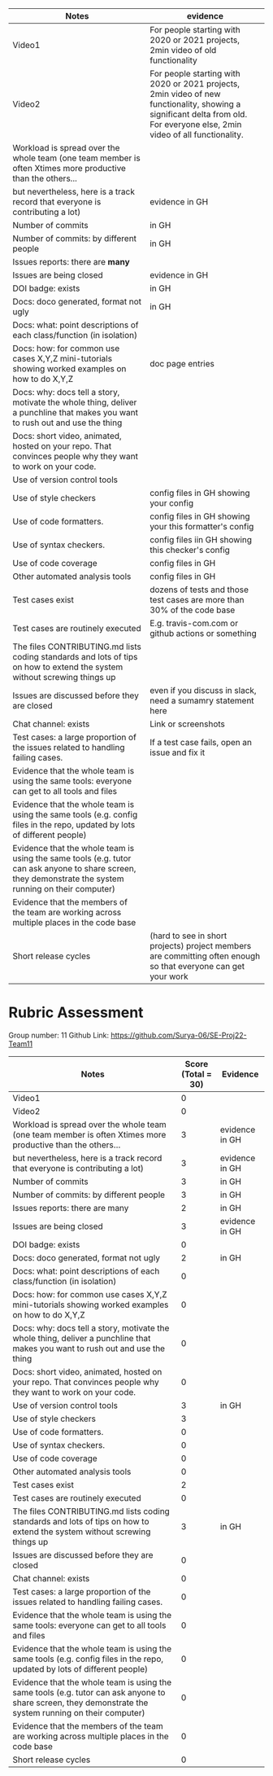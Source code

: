 |Notes|evidence|
|-----|---------|
|Video1| For people starting with 2020 or 2021 projects, 2min video of old functionality| 
|Video2|For people starting with 2020 or 2021 projects, 2min video of new functionality, showing a significant delta from old. For everyone else, 2min video of all functionality.| 
|Workload is spread over the whole team (one team member is often Xtimes more productive than the others... 
but nevertheless, here is a track record that everyone is contributing a lot)|evidence in GH|
|Number of commits|in GH|
|Number of commits: by different people|in GH|
|Issues reports: there are **many**|
|Issues are being closed|evidence in GH|
|DOI badge: exists|in GH|
|Docs: doco generated, format not ugly |in GH|
|Docs: what: point descriptions of each class/function (in isolation) |
|Docs: how: for common use cases X,Y,Z mini-tutorials showing worked examples on how to do X,Y,Z|doc page entries|
|Docs: why: docs tell a story, motivate the whole thing, deliver a punchline that makes you want to rush out and use the thing|
|Docs: short video, animated, hosted on your repo. That convinces people why they want to work on your code.|
|Use of version control tools|
|Use of style checkers |config files in GH showing your config|
|Use of code formatters. |config files in GH showing your this formatter's  config|
|Use of syntax checkers. |config files iin  GH showing this checker's config  |
|Use of code coverage |config files in GH|
|Other automated analysis tools|config files in GH|
|Test cases exist|dozens of tests and those test cases are more than 30% of the code base|
|Test cases are routinely executed|E.g. travis-com.com or github actions or something|
|The files CONTRIBUTING.md lists coding standards and lots of tips on how to extend the system without screwing things up|
|Issues are discussed before they are closed|even if you discuss in slack, need a sumamry statement here|
|Chat channel: exists|Link or screenshots|
|Test cases: a large proportion of the issues related to handling failing cases.|If a test case fails, open an issue and fix it|
|Evidence that the whole team is using the same tools: everyone can get to all tools and files|
|Evidence that the whole team is using the same tools (e.g. config files in the repo, updated by lots of different people)|
|Evidence that the whole team is using the same tools (e.g. tutor can ask anyone to share screen, they demonstrate the system running on their computer)|
|Evidence that the members of the team are working across multiple places in the code base|
|Short release cycles | (hard to see in short projects) project members are committing often enough so that everyone can get your work|


# Rubric Assessment
Group number: 11
Github Link: https://github.com/Surya-06/SE-Proj22-Team11

| Notes                                                                                                                                                   | **Score (Total = 30)** | Evidence                                                                                                       |
| ------------------------------------------------------------------------------------------------------------------------------------------------------- | ------- | -------------------------------------------------------------------------------------------------------------- |
|Video1|0||
|Video2|0||
| Workload is spread over the whole team (one team member is often Xtimes more productive than the others…                                                | 3       | evidence in GH                                                                                                               |
| but nevertheless, here is a track record that everyone is contributing a lot)                                                                           | 3       | evidence in GH                                                                                                 |
| Number of commits                                                                                                                                       | 3       | in GH                                                                                                          |
| Number of commits: by different people                                                                                                                  | 3       | in GH                                                                                                          |
| Issues reports: there are many                                                                                                                          | 2       | in GH                                                                                                          |
| Issues are being closed                                                                                                                                 | 3       | evidence in GH                                                                                                 |
| DOI badge: exists                                                                                                                                       | 0       |                                                                                                                |
| Docs: doco generated, format not ugly                                                                                                                   | 2       | in GH                                                                                                          |
| Docs: what: point descriptions of each class/function (in isolation)                                                                                    | 0       |                                                                                                                |
| Docs: how: for common use cases X,Y,Z mini-tutorials showing worked examples on how to do X,Y,Z                                                         | 0       |                                                                                                                |
| Docs: why: docs tell a story, motivate the whole thing, deliver a punchline that makes you want to rush out and use the thing                           | 0       |                                                                                                                |
| Docs: short video, animated, hosted on your repo. That convinces people why they want to work on your code.                                             | 0       |                                                                                                                |
| Use of version control tools                                                                                                                            | 3       | in GH                                                                                                          |
| Use of style checkers                                                                                                                                   | 3       |                                                                          |
| Use of code formatters.                                                                                                                                 | 0       |                                                         |
| Use of syntax checkers.                                                                                                                                 | 0       |                                                               |
| Use of code coverage                                                                                                                                    | 0       |                                                                                              |
| Other automated analysis tools                                                                                                                          | 0       |                                                                                              |
| Test cases exist                                                                                                                                        | 2       |                                         |
| Test cases are routinely executed                                                                                                                       | 0       |                                    |
| The files CONTRIBUTING.md lists coding standards and lots of tips on how to extend the system without screwing things up| 3       | in GH                                                                                                          |
| Issues are discussed before they are closed                                                                                                             | 0       |                                                     |
| Chat channel: exists                                                                                                                                    | 0       |                                                                                             |
| Test cases: a large proportion of the issues related to handling failing cases.                                                                         | 0       |                                                                 |
| Evidence that the whole team is using the same tools: everyone can get to all tools and files                                                           | 0       |                                                                                                                |
| Evidence that the whole team is using the same tools (e.g. config files in the repo, updated by lots of different people)                               | 0       |                                                                                                                |
| Evidence that the whole team is using the same tools (e.g. tutor can ask anyone to share screen, they demonstrate the system running on their computer) | 0       |                                                                                                                |
| Evidence that the members of the team are working across multiple places in the code base                                                               | 0       |                                                                                                                |
| Short release cycles                                                                                                                                    | 0       | |
